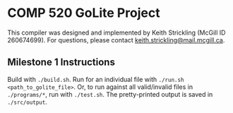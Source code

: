 # COMP 520 GoLite Project

This compiler was designed and implemented by Keith Strickling (McGill ID 260674699).
For questions, please contact keith.strickling@mail.mcgill.ca.

## Milestone 1 Instructions
Build with `./build.sh`.
Run for an individual file with `./run.sh <path_to_golite_file>`.
Or, to run against all valid/invalid files in `./programs/*`, run with `./test.sh`.
The pretty-printed output is saved in `./src/output`.
